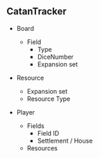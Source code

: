 CatanTracker
------------

- Board
  - Field
    - Type
    - DiceNumber
    - Expansion set

- Resource
  - Expansion set
  - Resource Type

- Player
  - Fields
    - Field ID
    - Settlement / House
  - Resources

